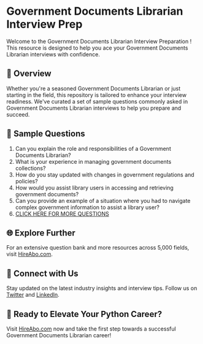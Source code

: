 # Government Documents Librarian Interview Prep

Welcome to the Government Documents Librarian Interview Preparation ! This resource is designed to help you ace your Government Documents Librarian interviews with confidence.

## 🚀 Overview

Whether you're a seasoned Government Documents Librarian or just starting in the field, this repository is tailored to enhance your interview readiness. We've curated a set of sample questions commonly asked in Government Documents Librarian interviews to help you prepare and succeed.

## 📝 Sample Questions

1. Can you explain the role and responsibilities of a Government Documents Librarian?
2. What is your experience in managing government documents collections?
3. How do you stay updated with changes in government regulations and policies?
4. How would you assist library users in accessing and retrieving government documents?
5. Can you provide an example of a situation where you had to navigate complex government information to assist a library user?
6. [CLICK HERE FOR MORE QUESTIONS](https://hireabo.com/job/18_0_13/Government%20Documents%20Librarian)

## 🌐 Explore Further

For an extensive question bank and more resources across 5,000 fields, visit [HireAbo.com](https://www.hireabo.com).

## 📱 Connect with Us

Stay updated on the latest industry insights and interview tips. Follow us on [Twitter](https://twitter.com/hireabo) and [LinkedIn](https://www.linkedin.com/in/hire-abo-3609972a8/).

## 🚀 Ready to Elevate Your Python Career?

Visit [HireAbo.com](https://www.hireabo.com) now and take the first step towards a successful Government Documents Librarian career!